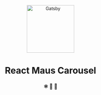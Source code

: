 <p align="center">
  <a href="https://gatsbyjs.org">
    <img alt="Gatsby" src="https://user-images.githubusercontent.com/17436691/80664675-15997380-8aa0-11ea-93d0-07a00dc645e3.png" width="150" />
  </a>
</p>
<h1 align="center">
  React Maus Carousel
</h1>

<h3 align="center">
  ⚛️ 📄 🚀
</h3>
